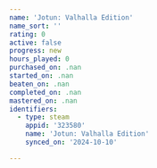 ```yaml
---
name: 'Jotun: Valhalla Edition'
name_sort: ''
rating: 0
active: false
progress: new
hours_played: 0
purchased_on: .nan
started_on: .nan
beaten_on: .nan
completed_on: .nan
mastered_on: .nan
identifiers:
  - type: steam
    appid: '323580'
    name: 'Jotun: Valhalla Edition'
    synced_on: '2024-10-10'

---
```

